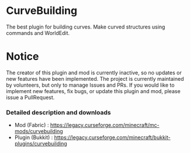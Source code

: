 # CurveBuilding
 
The best plugin for building curves.
Make curved structures using commands and WorldEdit.


# Notice
The creator of this plugin and mod is currently inactive, so no updates or new features have been implemented.
The project is currently maintained by volunteers, but only to manage Issues and PRs.
If you would like to implement new features, fix bugs, or update this plugin and mod, please issue a PullRequest.


### Detailed description and downloads
- Mod (Fabric) : https://legacy.curseforge.com/minecraft/mc-mods/curvebuilding
- Plugin (Bukkit) : https://legacy.curseforge.com/minecraft/bukkit-plugins/curvebuilding
